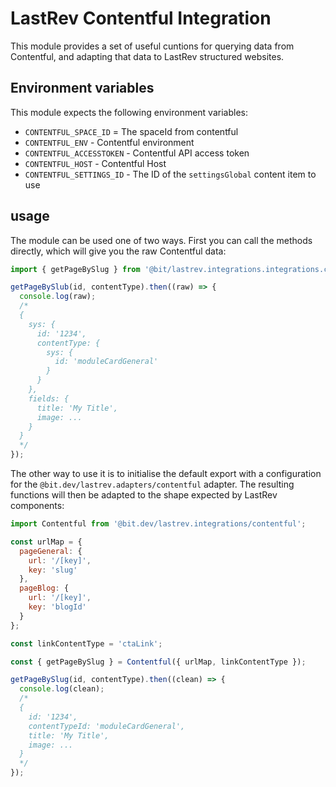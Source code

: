 # LastRev Contentful Integration

This module provides a set of useful cuntions for querying data from Contentful, and adapting that data to LastRev structured websites.

## Environment variables

This module expects the following environment variables:

- `CONTENTFUL_SPACE_ID` = The spaceId from contentful
- `CONTENTFUL_ENV` - Contentful environment
- `CONTENTFUL_ACCESSTOKEN` - Contentful API access token
- `CONTENTFUL_HOST` - Contentful Host
- `CONTENTFUL_SETTINGS_ID` - The ID of the `settingsGlobal` content item to use

## usage

The module can be used one of two ways. First you can call the methods directly, which will give you the raw Contentful data:

```javascript
import { getPageBySlug } from '@bit/lastrev.integrations.integrations.contentful';

getPageBySlub(id, contentType).then((raw) => {
  console.log(raw);
  /*
  {
    sys: {
      id: '1234',
      contentType: {
        sys: {
          id: 'moduleCardGeneral'
        }
      }
    },
    fields: {
      title: 'My Title',
      image: ...
    }
  }
  */
});
```

The other way to use it is to initialise the default export with a configuration for the `@bit.dev/lastrev.adapters/contentful` adapter. The resulting functions will then be adapted to the shape expected by LastRev components:

```javascript
import Contentful from '@bit.dev/lastrev.integrations/contentful';

const urlMap = {
  pageGeneral: {
    url: '/[key]',
    key: 'slug'
  },
  pageBlog: {
    url: '/[key]',
    key: 'blogId'
  }
};

const linkContentType = 'ctaLink';

const { getPageBySlug } = Contentful({ urlMap, linkContentType });

getPageBySlug(id, contentType).then((clean) => {
  console.log(clean);
  /*
  {
    id: '1234',
    contentTypeId: 'moduleCardGeneral',
    title: 'My Title',
    image: ...
  }
  */
});
```
